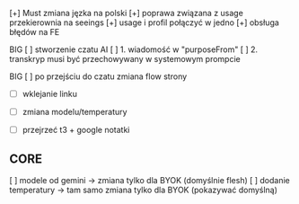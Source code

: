 
[+] Must zmiana jęzka na polski 
[+] poprawa związana z usage przekierownia na seeings 
[+] usage i profil połączyć w jedno 
[+] obsługa błędów na FE

BIG
[ ] stworzenie czatu AI
[ ] 1. wiadomość w "purposeFrom" 
[ ] 2. transkryp musi być przechowywany w systemowym prompcie

BIG
[ ] po przejściu do czatu zmiana flow strony
 - [ ] wklejanie linku
 - [ ] zmiana modelu/temperatury
 - [ ] przejrzeć t3 + google notatki


CORE
-------
[ ] modele od gemini -> zmiana tylko dla BYOK (domyślnie flesh)
[ ] dodanie temperatury -> tam samo zmiana tylko dla BYOK (pokazywać domyślną)
